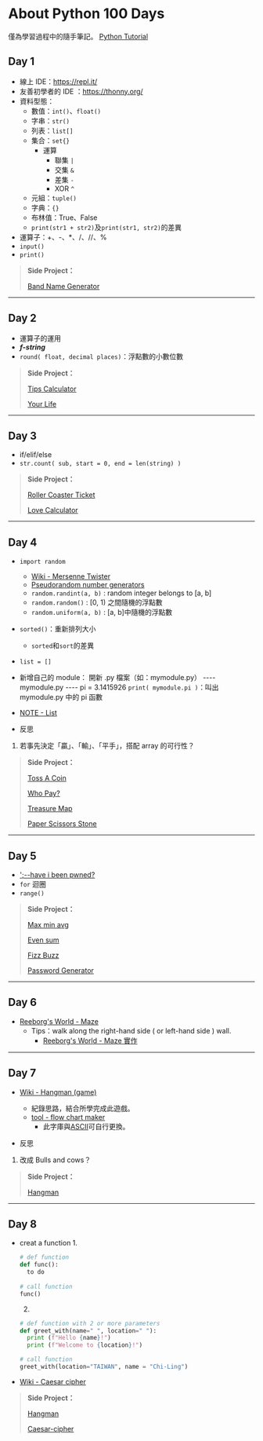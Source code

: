 # About Python 100 Days
僅為學習過程中的隨手筆記。
[Python Tutorial](https://www.w3schools.com/python/)

## Day 1

- 線上 IDE：https://repl.it/
- 友善初學者的 IDE ：https://thonny.org/
- 資料型態：
  - 數值：`int()`、`float()`
  - 字串：`str()`
  - 列表：`list[]`
  - 集合：`set{}`
    - 運算
      - 聯集 `|`
      - 交集 `&`
      - 差集 `-`
      - XOR `^`
  - 元組：`tuple()`
  - 字典：`{}`
  - 布林值：True、False
  - `print(str1 + str2)`及`print(str1, str2)`的差異
- 運算子：+、-、*、/、//、% 
- `input()`
- `print()`


> **Side Project：**
> 
> [Band Name Generator](https://github.com/49831117/Python-100-Days/blob/master/band-name-generator.py)

----

## Day 2

- 運算子的運用
- ***f-string***
- `round( float, decimal places)`：浮點數的小數位數

  
> **Side Project：**
> 
> [Tips Calculator](https://github.com/49831117/Python-100-Days/blob/master/tips_calculator.py)
> 
> [Your Life](https://github.com/49831117/Python-100-Days/blob/master/your_life.py)

----

## Day 3

- if/elif/else
- `str.count( sub, start = 0, end = len(string) )`


> **Side Project：**
> 
> [Roller Coaster Ticket](https://github.com/49831117/Python-100-Days/blob/master/roller_coaster_ticket.py)
> 
> [Love Calculator](https://github.com/49831117/Python-100-Days/blob/master/love_calculator.py)

----

## Day 4

- `import random`
  - [Wiki - Mersenne Twister](https://en.wikipedia.org/wiki/Mersenne_Twister)
  - [Pseudorandom number generators](https://www.khanacademy.org/computing/computer-science/cryptography/crypt/v/random-vs-pseudorandom-number-generators)
  - `random.randint(a, b)` : random integer belongs to [a, b]
  - `random.random()` : [0, 1) 之間隨機的浮點數
  - `random.uniform(a, b)` : [a, b]中隨機的浮點數
- `sorted()`：重新排列大小
  - `sorted`和`sort`的差異
- `list = []`
- 新增自己的 module：
  開新 .py 檔案（如：mymodule.py）
        ---- mymodule.py ----
        pi = 3.1415926
    `print( mymodule.pi )`：叫出 mymodule.py 中的 pi 函數
- [NOTE - List](https://docs.python.org/3/tutorial/datastructures.html#data-structures)


- 反思 
1. 若事先決定「贏」、「輸」、「平手」，搭配 array 的可行性？


> **Side Project：**
> 
> [Toss A Coin](https://github.com/49831117/Python-100-Days/blob/master/toaa_a_coin.py)
> 
> [Who Pay?](https://github.com/49831117/Python-100-Days/blob/master/who_pay.py)
> 
> [Treasure Map](https://github.com/49831117/Python-100-Days/blob/master/treasure_map.py)
> 
> [Paper Scissors Stone](https://github.com/49831117/Python-100-Days/blob/master/paper_scissors_stone.py)

----

## Day 5

- [';--have i been pwned?](https://haveibeenpwned.com/)
- `for` 迴圈
- `range()`
  

> **Side Project：**
> 
> [Max min avg](https://github.com/49831117/Python-100-Days/blob/master/max_min_avg.py)
> 
> [Even sum](https://github.com/49831117/Python-100-Days/blob/master/even_sum.py)
> 
> [Fizz Buzz](https://github.com/49831117/Python-100-Days/blob/master/fizz_buzz.py)
> 
> [Password Generator](https://github.com/49831117/Python-100-Days/blob/master/password_generator.py)

----

## Day 6

- [Reeborg's World - Maze](https://reeborg.ca/reeborg.html?lang=en&mode=python&menu=worlds%2Fmenus%2Freeborg_intro_en.json&name=Maze&url=worlds%2Ftutorial_en%2Fmaze1.json)
  - Tips：walk along the right-hand side ( or left-hand side ) wall.
    - [Reeborg's World - Maze 實作](https://github.com/49831117/Python-100-Days/blob/master/Reeborgs_World_Maze.md)

----

## Day 7

- [Wiki - Hangman (game)](https://en.wikipedia.org/wiki/Hangman_(game)) 
  - 紀錄思路，結合所學完成此遊戲。
  - [tool - flow chart maker](https://drow.io)
    - 此字庫與[ASCII](https://ascii.co.uk/art)可自行更換。

- 反思 
1. 改成 Bulls and cows？

> **Side Project：**
> 
> [Hangman](https://github.com/49831117/Python-100-Days/blob/master/hangman.py)

----

## Day 8

- creat a function
  1. 
    ```python
    # def function
    def func(): 
      to do
      
    # call function
    func() 
    ```
  2. 
    ```python
    # def function with 2 or more parameters
    def greet_with(name=" ", location=" "):
      print (f"Hello {name}!")
      print (f"Welcome to {location}!")

    # call function
    greet_with(location="TAIWAN", name = "Chi-Ling") 
    ```
- [Wiki - Caesar cipher](https://en.wikipedia.org/wiki/Caesar_cipher)


> **Side Project：**
> 
> [Hangman](https://github.com/49831117/Python-100-Days/blob/master/hangman.py)
>
> [Caesar-cipher](https://github.com/49831117/Python-100-Days/blob/master/caesar_cipher.py)